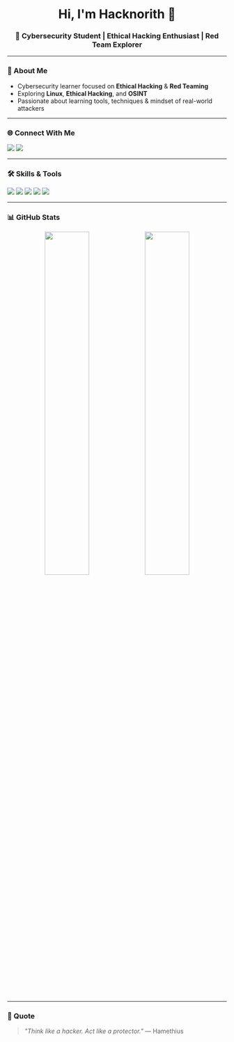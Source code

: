 <h1 align="center">Hi, I'm Hacknorith 👋</h1>
<h3 align="center">🔐 Cybersecurity Student | Ethical Hacking Enthusiast | Red Team Explorer</h3>

---

### 🧠 About Me
- Cybersecurity learner focused on **Ethical Hacking** & **Red Teaming**
- Exploring **Linux**, **Ethical Hacking**, and **OSINT**
- Passionate about learning tools, techniques & mindset of real-world attackers

---

### 🌐 Connect With Me
<p align="left">
  <a href="mailto:itshacknorith@gmail.com"><img src="https://img.shields.io/badge/Gmail-D14836?style=for-the-badge&logo=gmail&logoColor=white"/></a>
  <a href="https://www.linkedin.com/in/mahnoor-fatima-946258334/"><img src="https://img.shields.io/badge/LinkedIn-0A66C2?style=for-the-badge&logo=linkedin&logoColor=white"/></a>
</p>

---

### 🛠️ Skills & Tools
<p>
  <img src="https://img.shields.io/badge/C++-00599C?style=flat&logo=c%2B%2B&logoColor=white"/>
  <img src="https://img.shields.io/badge/Python-3776AB?style=flat&logo=python&logoColor=white"/>
  <img src="https://img.shields.io/badge/Kali_Linux-557C94?style=flat&logo=kalilinux&logoColor=white"/>
  <img src="https://img.shields.io/badge/Wireshark-1679A7?style=flat&logo=wireshark&logoColor=white"/>
  <img src="https://img.shields.io/badge/Nmap-214478?style=flat&logo=nmap&logoColor=white"/>
</p>

---

### 📊 GitHub Stats
<p align="center">
  <img src="https://github-readme-stats.vercel.app/api?username=Hacknorith&show_icons=true&theme=tokyonight" width="45%"/>
  <img src="https://github-readme-stats.vercel.app/api/top-langs/?username=Hacknorith&layout=compact&theme=tokyonight" width="45%"/>
</p>

---

### 💬 Quote
> _"Think like a hacker. Act like a protector."_ — Hamethius
